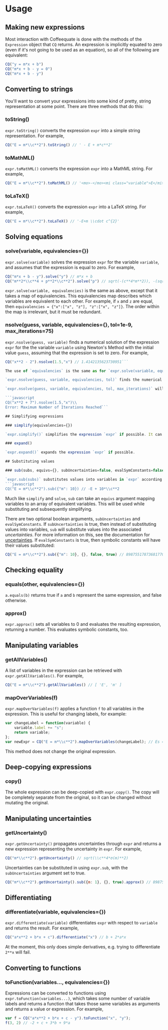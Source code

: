 # Usage

## Making new expressions

Most interaction with Coffeequate is done with the methods of the `Expression` object that `CQ` returns. An expression is implicitly equated to zero (even if it's not going to be used as an equation), so all of the following are equivalent:
```javascript
CQ("y = m*x + b")
CQ("m*x + b - y = 0")
CQ("m*x + b - y")
```

## Converting to strings

You'll want to convert your expressions into some kind of pretty, string representation at some point. There are three methods that do this:

### toString()

`expr.toString()` converts the expression `expr` into a simple string representation. For example,

```javascript
CQ("E = m*\\c**2").toString() // ' - E + m*c**2'
```

### toMathML()

`expr.toMathML()` converts the expression `expr` into a MathML string. For example,

```javascript
CQ("E = m*\\c**2").toMathML() // '<mo>-</mo><mi class="variable">E</mi><mo>+</mo><mi class="variable">m</mi><mo>&middot;</mo><msup><mi class="constant symbolic-constant">c</mi><mn class="constant">2</mn></msup>'
```

### toLaTeX()

`expr.toLaTeX()` converts the expression `expr` into a LaTeX string. For example,

```javascript
CQ("E = m*\\c**2").toLaTeX() // '-E+m \\cdot c^{2}'
```

## Solving equations

### solve(variable, equivalencies={})

`expr.solve(variable)` solves the expression `expr` for the variable `variable`, and assumes that the expression is equal to zero. For example,

```javascript
CQ("m*x + b - y").solve("y") // m*x + b
CQ("m**2*\\c**4 + p**2*\\c**2").solve("p") // sqrt(-(c**4*m**2)), -(sqrt(-(c**4*m**2)))
```

`expr.solve(variable, equivalencies)` is the same as above, except that it takes a map of equivalencies. This equivalencies map describes which variables are equivalent to each other. For example, if `x` and `z` are equal, then `equivalencies = {"x":["x", "z"], "z":["x", "z"]}`. The order within the map is irrelevant, but it must be redundant.

### nsolve(guess, variable, equivalencies={}, tol=1e-9, max_iterations=75)
`expr.nsolve(guess, variable)` finds a numerical solution of the expression `expr` for the the variable `variable` using Newton's Method with the initial value `guess`, assuming that the expression is set to zero. For example,

```javascript
CQ("x**2 - 2").nsolve(1.5,"x") // 1.4142135623730951```

The use of `equivalencies` is the same as for `expr.solve(variable, equivalencies={})`. 

`expr.nsolve(guess, variable, equivalencies, tol)` finds the numerical solution of the expression `expr` so that the difference between the found solution and the exact solution is less than `tol`.

`expr.nsolve(guess, variable, equivalencies, tol, max_iterations)` will attempt to find a numerical solution within `tol` for the expression `expr` before the maximum number of iterations allowed `max_iterations` is reached. If this doesn't happen, the function will provide the following error

```javascript
CQ("x**2 + 7").nsolve(1.5,"x")\\
Error: Maximum Number of Iterations Reached```

## Simplifying expressions

### simplify(equivalencies={})

`expr.simplify()` simplifies the expression `expr` if possible. It can optionally take an equivalencies map like `solve`, which it will use to simplify the equation further.

### expand()

`expr.expand()` expands the expression `expr` if possible.

## Substituting values

### sub(subs, equivs={}, subUncertainties=false, evalSymConstants=false)

`expr.sub(subs)` substitutes values into variables in `expr` according to the map `subs`. `subs` maps variable labels to values that should be substituted in their place. Values should be either numbers or Coffeequate expressions. For example,
```javascript
CQ("E = m*\\c**2").sub({"m": 10}) // -E + 10*\\c**2
```

Much like `simplify` and `solve`, `sub` can take an `equivs` argument mapping variables to an array of equivalent variables. This will be used while substituting and subsequently simplifying.

There are two optional boolean arguments, `subUncertainties` and `evalSymConstants`. If `subUncertainties` is true, then instead of substituting values into variables, `sub` will substitute values into the associated <em>uncertainties</em>. For more information on this, see the documentation for [uncertainties](#manipulating-uncertainties). If `evalSymConstants` is true, then symbolic constants will have their values substituted:
```javascript
CQ("E = m*\\c**2").sub({"m": 10}, {}, false, true) // 898755178736817700 - E
```

## Checking equality

### equals(other, equivalencies={})

`a.equals(b)` returns true if `a` and `b` represent the same expression, and false otherwise.

### approx()

`expr.approx()` sets all variables to 0 and evaluates the resulting expression, returning a number. This evaluates symbolic constants, too.

## Manipulating variables

### getAllVariables()

A list of variables in the expression can be retrieved with `expr.getAllVariables()`. For example,
```javascript
CQ("E = m*\\c**2").getAllVariables() // [ 'E', 'm' ]
```

### mapOverVariables(f)

`expr.mapOverVariables(f)` applies a function `f` to all variables in the expression. This is useful for changing labels, for example:
```javascript
var changeLabel = function(variable) {
    variable.label += "s";
    return variable;
};
var newExpr = CQ("E = m*\\c**2").mapOverVariables(changeLabel); // Es = ms*\\c**2
```

This method does not change the original expression.

## Deep-copying expressions

### copy()

The whole expression can be deep-copied with `expr.copy()`. The copy will be completely separate from the original, so it can be changed without mutating the original.

## Manipulating uncertainties

### getUncertainty()

`expr.getUncertainty()` propagates uncertainties through `expr` and returns a new expression representing the uncertainty in `expr`. For example,
```javascript
CQ("m*\\c**2").getUncertainty() // sqrt(\\c**4*σ(m)**2)
```

Uncertainties can be substituted in using `expr.sub`, with the `subUncertainties` argument set to true.
```javascript
CQ("m*\\c**2").getUncertainty().sub({m: 1}, {}, true).approx() // 89875517873681760
```

## Differentiating

### differentiate(variable, equivalencies={})

`expr.differentiate(variable)` differentiates `expr` with respect to `variable` and returns the result. For example,
```javascript
CQ("a*x**2 + b*x + c").differentiate("x") // b + 2*a*x
```

At the moment, this only does simple derivatives, e.g. trying to differentiate `2**x` will fail.

## Converting to functions

### toFunction(variables..., equivalencies={})

Expressions can be converted to functions using `expr.toFunction(variables...)`, which takes some number of variable labels and returns a function that takes those same variables as arguments and returns a value or expression. For example,
```javascript
var f = CQ("a*x**2 + b*x + c - y").toFunction("x", "y");
f(3, 2) // -2 + c + 3*b + 9*a
```